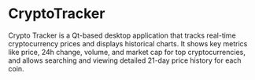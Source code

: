 # CryptoTracker
Crypto Tracker is a Qt-based desktop application that tracks real-time cryptocurrency prices and displays historical charts. It shows key metrics like price, 24h change, volume, and market cap for top cryptocurrencies, and allows searching and viewing detailed 21-day price history for each coin.
